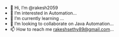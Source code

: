 - 👋 Hi, I’m @rakesh2059
- 👀 I’m interested in Automation...
- 🌱 I’m currently learning ...
- 💞️ I’m looking to collaborate on Java Automation...
- 📫 How to reach me rakeshsethy89@gmail.com...

<!---
rakesh2059/rakesh2059 is a ✨ special ✨ repository because its `README.md` (this file) appears on your GitHub profile.
You can click the Preview link to take a look at your changes.
--->
